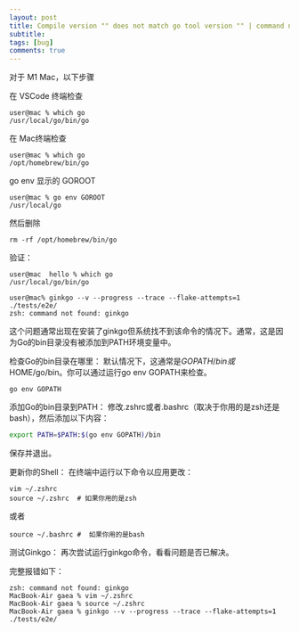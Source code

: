 ```yaml
---
layout: post
title: Compile version "" does not match go tool version "" | command not found ginkgo
subtitle:
tags: [bug]
comments: true
---
```


对于 M1 Mac，以下步骤


在 VSCode 终端检查

```shell
user@mac % which go
/usr/local/go/bin/go
```

在 Mac终端检查
```shell
user@mac % which go
/opt/homebrew/bin/go
```

go env 显示的 GOROOT 
```shell
user@mac % go env GOROOT
/usr/local/go
```


然后删除
```shell
rm -rf /opt/homebrew/bin/go
```

验证：
```shell
user@mac  hello % which go
/usr/local/go/bin/go
```

```shell
user@mac% ginkgo --v --progress --trace --flake-attempts=1 ./tests/e2e/
zsh: command not found: ginkgo
```

这个问题通常出现在安装了ginkgo但系统找不到该命令的情况下。通常，这是因为Go的bin目录没有被添加到PATH环境变量中。

检查Go的bin目录在哪里： 默认情况下，这通常是$GOPATH/bin或$HOME/go/bin。你可以通过运行go env GOPATH来检查。

```shell
go env GOPATH
```
添加Go的bin目录到PATH： 修改.zshrc或者.bashrc（取决于你用的是zsh还是bash），然后添加以下内容：

```bash
export PATH=$PATH:$(go env GOPATH)/bin
```
保存并退出。

更新你的Shell： 在终端中运行以下命令以应用更改：

```shell
vim ~/.zshrc
source ~/.zshrc  # 如果你用的是zsh
```

或者
```shell
source ~/.bashrc #  如果你用的是bash
```
测试Ginkgo： 再次尝试运行ginkgo命令，看看问题是否已解决。

完整报错如下：

```shell
zsh: command not found: ginkgo
MacBook-Air gaea % vim ~/.zshrc                                                 
MacBook-Air gaea % source ~/.zshrc                                              
MacBook-Air gaea % ginkgo --v --progress --trace --flake-attempts=1 ./tests/e2e/
```